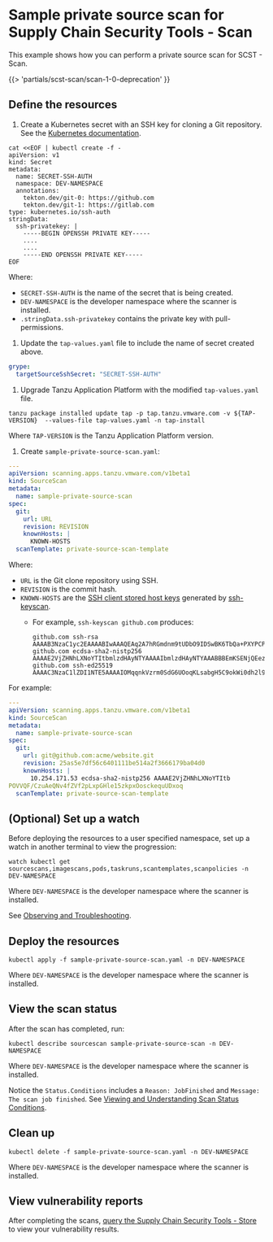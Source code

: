 # Sample private source scan for Supply Chain Security Tools - Scan

This example shows how you can perform a private source scan for SCST - Scan.

{{> 'partials/scst-scan/scan-1-0-deprecation' }}

## <a id="define-resources"></a>Define the resources

1. Create a Kubernetes secret with an SSH key for cloning a Git repository. See the [Kubernetes documentation](https://kubernetes.io/docs/concepts/configuration/secret/#use-case-pod-with-ssh-keys).

  ```console
  cat <<EOF | kubectl create -f -
  apiVersion: v1
  kind: Secret
  metadata:
    name: SECRET-SSH-AUTH
    namespace: DEV-NAMESPACE
    annotations:
      tekton.dev/git-0: https://github.com
      tekton.dev/git-1: https://gitlab.com
  type: kubernetes.io/ssh-auth
  stringData:
    ssh-privatekey: |
      -----BEGIN OPENSSH PRIVATE KEY-----
      ....
      ....
      -----END OPENSSH PRIVATE KEY-----
  EOF
  ```

  Where:

  - `SECRET-SSH-AUTH` is the name of the secret that is being created.
  - `DEV-NAMESPACE` is the developer namespace where the scanner is installed.
  - `.stringData.ssh-privatekey` contains the private key with pull-permissions.

1. Update the `tap-values.yaml` file to include the name of secret created above.

  ```yaml
  grype:
    targetSourceSshSecret: "SECRET-SSH-AUTH"
  ```

1. Upgrade Tanzu Application Platform with the modified `tap-values.yaml` file.

  ```console
  tanzu package installed update tap -p tap.tanzu.vmware.com -v ${TAP-VERSION}  --values-file tap-values.yaml -n tap-install
  ```

  Where `TAP-VERSION` is the Tanzu Application Platform version.

1. Create `sample-private-source-scan.yaml`:

  ```yaml
  ---
  apiVersion: scanning.apps.tanzu.vmware.com/v1beta1
  kind: SourceScan
  metadata:
    name: sample-private-source-scan
  spec:
    git:
      url: URL
      revision: REVISION
      knownHosts: |
        KNOWN-HOSTS
    scanTemplate: private-source-scan-template
  ```

  Where:

  - `URL` is the Git clone repository using SSH.
  - `REVISION` is the commit hash.
  - `KNOWN-HOSTS` are the [SSH client stored host keys](https://www.ssh.com/academy/ssh/host-key#known-host-keys) generated by [ssh-keyscan](https://man.openbsd.org/ssh-keyscan).
      - For example, `ssh-keyscan github.com` produces:

          ```console
          github.com ssh-rsa AAAAB3NzaC1yc2EAAAABIwAAAQEAq2A7hRGmdnm9tUDbO9IDSwBK6TbQa+PXYPCPy6rbTrTtw7PHkccKrpp0yVhp5HdEIcKr6pLlVDBfOLX9QUsyCOV0wzfjIJNlGEYsdlLJizHhbn2mUjvSAHQqZETYP81eFzLQNnPHt4EVVUh7VfDESU84KezmD5QlWpXLmvU31/yMf+Se8xhHTvKSCZIFImWwoG6mbUoWf9nzpIoaSjB+weqqUUmpaaasXVal72J+UX2B+2RPW3RcT0eOzQgqlJL3RKrTJvdsjE3JEAvGq3lGHSZXy28G3skua2SmVi/w4yCE6gbODqnTWlg7+wC604ydGXA8VJiS5ap43JXiUFFAaQ==
          github.com ecdsa-sha2-nistp256 AAAAE2VjZHNhLXNoYTItbmlzdHAyNTYAAAAIbmlzdHAyNTYAAABBBEmKSENjQEezOmxkZMy7opKgwFB9nkt5YRrYMjNuG5N87uRgg6CLrbo5wAdT/y6v0mKV0U2w0WZ2YB/++Tpockg=
          github.com ssh-ed25519 AAAAC3NzaC1lZDI1NTE5AAAAIOMqqnkVzrm0SdG6UOoqKLsabgH5C9okWi0dh2l9GKJl
          ```

  For example:

  ```yaml
  ---
  apiVersion: scanning.apps.tanzu.vmware.com/v1beta1
  kind: SourceScan
  metadata:
    name: sample-private-source-scan
  spec:
    git:
      url: git@github.com:acme/website.git
      revision: 25as5e7df56c6401111be514a2f3666179ba04d0
      knownHosts: |
        10.254.171.53 ecdsa-sha2-nistp256 AAAAE2VjZHNhLXNoYTItb
  POVVQF/CzuAeQNv4fZVf2pLxpGHle15zkpxOosckequUDxoq
    scanTemplate: private-source-scan-template
  ```

## <a id="set-up-watch"></a>(Optional) Set up a watch

Before deploying the resources to a user specified namespace, set up a watch in another terminal to view the progression:

```console
watch kubectl get sourcescans,imagescans,pods,taskruns,scantemplates,scanpolicies -n DEV-NAMESPACE
```

Where `DEV-NAMESPACE` is the developer namespace where the scanner is installed.

See [Observing and Troubleshooting](../observing.md).

## <a id="deploy-resources"></a>Deploy the resources

```console
kubectl apply -f sample-private-source-scan.yaml -n DEV-NAMESPACE
```

Where `DEV-NAMESPACE` is the developer namespace where the scanner is installed.

## <a id="view-scan-status"></a>View the scan status

After the scan has completed, run:

```console
kubectl describe sourcescan sample-private-source-scan -n DEV-NAMESPACE
```

Where `DEV-NAMESPACE` is the developer namespace where the scanner is installed.

Notice the `Status.Conditions` includes a `Reason: JobFinished` and `Message:
The scan job finished`. See [Viewing and Understanding Scan Status
Conditions](../results.md).

## <a id="clean-up"></a>Clean up

```console
kubectl delete -f sample-private-source-scan.yaml -n DEV-NAMESPACE
```

Where `DEV-NAMESPACE` is the developer namespace where the scanner is installed.

## <a id="view-vuln-reports"></a>View vulnerability reports

After completing the scans, [query the Supply Chain Security Tools - Store](../../cli-plugins/insight/query-data.md) to view your vulnerability results.
